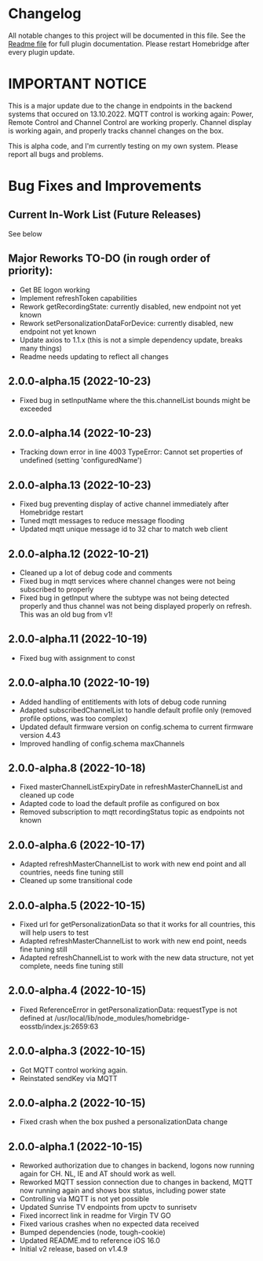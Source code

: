 # Changelog
All notable changes to this project will be documented in this file.
See the [Readme file](https://github.com/jsiegenthaler/homebridge-eosstb/blob/master/README.md) for full plugin documentation.
Please restart Homebridge after every plugin update.

# IMPORTANT NOTICE
This is a major update due to the change in endpoints in the backend systems that occured on 13.10.2022.
MQTT control is working again: Power, Remote Control and Channel Control are working properly.
Channel display is working again, and properly tracks channel changes on the box.


This is alpha code, and I'm currently testing on my own system.
Please report all bugs and problems.


# Bug Fixes and Improvements

## Current In-Work List (Future Releases)
See below

## Major Reworks TO-DO (in rough order of priority):
* Get BE logon working
* Implement refreshToken capabilities
* Rework getRecordingState: currently disabled, new endpoint not yet known
* Rework setPersonalizationDataForDevice: currently disabled, new endpoint not yet known
* Update axios to 1.1.x (this is not a simple dependency update, breaks many things)
* Readme needs updating to reflect all changes


## 2.0.0-alpha.15 (2022-10-23)
* Fixed bug in setInputName where the this.channelList bounds might be exceeded 

## 2.0.0-alpha.14 (2022-10-23)
* Tracking down error in line 4003 TypeError: Cannot set properties of undefined (setting 'configuredName')


## 2.0.0-alpha.13 (2022-10-23)
* Fixed bug preventing display of active channel immediately after Homebridge restart 
* Tuned mqtt messages to reduce message flooding
* Updated mqtt unique message id to 32 char to match web client


## 2.0.0-alpha.12 (2022-10-21)
* Cleaned up a lot of debug code and comments
* Fixed bug in mqtt services where channel changes were not being subscribed to properly
* Fixed bug in getInput where the subtype was not being detected properly and thus channel was not being displayed properly on refresh. This was an old bug from v1! 


## 2.0.0-alpha.11 (2022-10-19)
* Fixed bug with assignment to const


## 2.0.0-alpha.10 (2022-10-19)
* Added handling of entitlements with lots of debug code running
* Adapted subscribedChannelList to handle default profile only (removed profile options, was too complex)
* Updated default firmware version on config.schema to current firmware version 4.43
* Improved handling of config.schema maxChannels


## 2.0.0-alpha.8 (2022-10-18)
* Fixed masterChannelListExpiryDate in refreshMasterChannelList and cleaned up code
* Adapted code to load the default profile as configured on box
* Removed subscription to mqtt recordingStatus topic as endpoints not known


## 2.0.0-alpha.6 (2022-10-17)
* Adapted refreshMasterChannelList to work with new end point and all countries, needs fine tuning still
* Cleaned up some transitional code


## 2.0.0-alpha.5 (2022-10-15)
* Fixed url for getPersonalizationData so that it works for all countries, this will help users to test
* Adapted refreshMasterChannelList to work with new end point, needs fine tuning still
* Adapted refreshChannelList to work with the new data structure, not yet complete, needs fine tuning still


## 2.0.0-alpha.4 (2022-10-15)
* Fixed ReferenceError in getPersonalizationData: requestType is not defined at /usr/local/lib/node_modules/homebridge-eosstb/index.js:2659:63

## 2.0.0-alpha.3 (2022-10-15)
* Got MQTT control working again.
* Reinstated sendKey via MQTT

## 2.0.0-alpha.2 (2022-10-15)
* Fixed crash when the box pushed a personalizationData change

## 2.0.0-alpha.1 (2022-10-15)
* Reworked authorization due to changes in backend, logons now running again for CH. NL, IE and AT should work as well.
* Reworked MQTT session connection due to changes in backend, MQTT now running again and shows box status, including power state
* Controlling via MQTT is not yet possible
* Updated Sunrise TV endpoints from upctv to sunrisetv
* Fixed incorrect link in readme for Virgin TV GO
* Fixed various crashes when no expected data received
* Bumped dependencies (node, tough-cookie)
* Updated README.md to reference iOS 16.0
* Initial v2 release, based on v1.4.9

